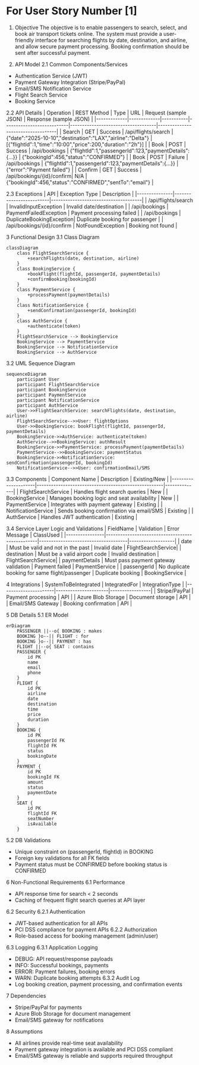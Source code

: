 # For User Story Number [1]

1. Objective
The objective is to enable passengers to search, select, and book air transport tickets online. The system must provide a user-friendly interface for searching flights by date, destination, and airline, and allow secure payment processing. Booking confirmation should be sent after successful payment.

2. API Model
2.1 Common Components/Services
- Authentication Service (JWT)
- Payment Gateway Integration (Stripe/PayPal)
- Email/SMS Notification Service
- Flight Search Service
- Booking Service

2.2 API Details
| Operation   | REST Method | Type      | URL                       | Request (sample JSON)              | Response (sample JSON)            |
|-------------|-------------|-----------|---------------------------|------------------------------------|-----------------------------------|
| Search      | GET         | Success   | /api/flights/search       | {"date":"2025-10-10","destination":"LAX","airline":"Delta"} | [{"flightId":1,"time":"10:00","price":200,"duration":"2h"}] |
| Book        | POST        | Success   | /api/bookings             | {"flightId":1,"passengerId":123,"paymentDetails":{...}} | {"bookingId":456,"status":"CONFIRMED"} |
| Book        | POST        | Failure   | /api/bookings             | {"flightId":1,"passengerId":123,"paymentDetails":{...}} | {"error":"Payment failed"} |
| Confirm     | GET         | Success   | /api/bookings/{id}/confirm| N/A                                | {"bookingId":456,"status":"CONFIRMED","sentTo":"email"} |

2.3 Exceptions
| API           | Exception Type           | Description                          |
|---------------|-------------------------|--------------------------------------|
| /api/flights/search | InvalidInputException    | Invalid date/destination             |
| /api/bookings      | PaymentFailedException   | Payment processing failed            |
| /api/bookings      | DuplicateBookingException| Duplicate booking for passenger      |
| /api/bookings/{id}/confirm | NotFoundException | Booking not found                    |

3 Functional Design
3.1 Class Diagram
```mermaid
classDiagram
    class FlightSearchService {
        +searchFlights(date, destination, airline)
    }
    class BookingService {
        +bookFlight(flightId, passengerId, paymentDetails)
        +confirmBooking(bookingId)
    }
    class PaymentService {
        +processPayment(paymentDetails)
    }
    class NotificationService {
        +sendConfirmation(passengerId, bookingId)
    }
    class AuthService {
        +authenticate(token)
    }
    FlightSearchService --> BookingService
    BookingService --> PaymentService
    BookingService --> NotificationService
    BookingService --> AuthService
```

3.2 UML Sequence Diagram
```mermaid
sequenceDiagram
    participant User
    participant FlightSearchService
    participant BookingService
    participant PaymentService
    participant NotificationService
    participant AuthService
    User->>FlightSearchService: searchFlights(date, destination, airline)
    FlightSearchService-->>User: flightOptions
    User->>BookingService: bookFlight(flightId, passengerId, paymentDetails)
    BookingService->>AuthService: authenticate(token)
    AuthService-->>BookingService: authResult
    BookingService->>PaymentService: processPayment(paymentDetails)
    PaymentService-->>BookingService: paymentStatus
    BookingService->>NotificationService: sendConfirmation(passengerId, bookingId)
    NotificationService-->>User: confirmationEmail/SMS
```

3.3 Components
| Component Name       | Description                                         | Existing/New |
|---------------------|-----------------------------------------------------|--------------|
| FlightSearchService | Handles flight search queries                        | New          |
| BookingService      | Manages booking logic and seat availability          | New          |
| PaymentService      | Integrates with payment gateway                      | Existing     |
| NotificationService | Sends booking confirmation via email/SMS             | Existing     |
| AuthService         | Handles JWT authentication                          | Existing     |

3.4 Service Layer Logic and Validations
| FieldName      | Validation                                      | Error Message                       | ClassUsed         |
|----------------|-------------------------------------------------|-------------------------------------|-------------------|
| date           | Must be valid and not in the past               | Invalid date                        | FlightSearchService|
| destination    | Must be a valid airport code                    | Invalid destination                 | FlightSearchService|
| paymentDetails | Must pass payment gateway validation            | Payment failed                      | PaymentService    |
| passengerId    | No duplicate booking for same flight/passenger  | Duplicate booking                   | BookingService    |

4 Integrations
| SystemToBeIntegrated | IntegratedFor         | IntegrationType |
|----------------------|----------------------|-----------------|
| Stripe/PayPal        | Payment processing   | API             |
| Azure Blob Storage   | Document storage     | API             |
| Email/SMS Gateway    | Booking confirmation | API             |

5 DB Details
5.1 ER Model
```mermaid
erDiagram
    PASSENGER ||--o{ BOOKING : makes
    BOOKING }o--|| FLIGHT : for
    BOOKING }o--|| PAYMENT : has
    FLIGHT ||--o{ SEAT : contains
    PASSENGER {
        id PK
        name
        email
        phone
    }
    FLIGHT {
        id PK
        airline
        date
        destination
        time
        price
        duration
    }
    BOOKING {
        id PK
        passengerId FK
        flightId FK
        status
        bookingDate
    }
    PAYMENT {
        id PK
        bookingId FK
        amount
        status
        paymentDate
    }
    SEAT {
        id PK
        flightId FK
        seatNumber
        isAvailable
    }
```

5.2 DB Validations
- Unique constraint on (passengerId, flightId) in BOOKING
- Foreign key validations for all FK fields
- Payment status must be CONFIRMED before booking status is CONFIRMED

6 Non-Functional Requirements
6.1 Performance
- API response time for search < 2 seconds
- Caching of frequent flight search queries at API layer

6.2 Security
6.2.1 Authentication
- JWT-based authentication for all APIs
- PCI DSS compliance for payment APIs
6.2.2 Authorization
- Role-based access for booking management (admin/user)

6.3 Logging
6.3.1 Application Logging
- DEBUG: API request/response payloads
- INFO: Successful bookings, payments
- ERROR: Payment failures, booking errors
- WARN: Duplicate booking attempts
6.3.2 Audit Log
- Log booking creation, payment processing, and confirmation events

7 Dependencies
- Stripe/PayPal for payments
- Azure Blob Storage for document management
- Email/SMS gateway for notifications

8 Assumptions
- All airlines provide real-time seat availability
- Payment gateway integration is available and PCI DSS compliant
- Email/SMS gateway is reliable and supports required throughput